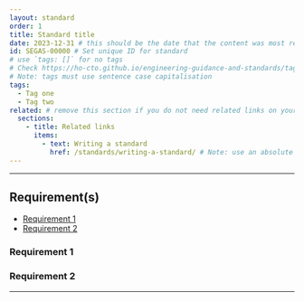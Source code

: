 ```yaml
---
layout: standard
order: 1
title: Standard title
date: 2023-12-31 # this should be the date that the content was most recently amended or formally reviewed
id: SEGAS-00000 # Set unique ID for standard
# use `tags: []` for no tags
# Check https://ho-cto.github.io/engineering-guidance-and-standards/tags/ for existing tags
# Note: tags must use sentence case capitalisation
tags:
  - Tag one
  - Tag two
related: # remove this section if you do not need related links on your page
  sections:
    - title: Related links
      items:
        - text: Writing a standard
          href: /standards/writing-a-standard/ # Note: use an absolute link from the site home page
---
```


<!-- Standard description -->

<!-- 

# Notes on line breaks

Please see https://x-govuk.github.io/govuk-eleventy-plugin/markdown/#line-breaks for notes on usage of line breaks.

# Notes on linking to headings within a page

Heading tags are automatically assigned an id, converting spaces to `kebab-case` and applying URL encoding. If you want to link to a specific heading, you can obtain the URL encoded link by running the site locally, inspecting the appropriate <h3> element in the browser's developer tools and copying the value from the 'id' attribute.
-->

---

## Requirement(s)

<!-- Populate list for each requirement (there can be more than 2) -->

<!--

# Notes on anchor links

Use HTML URL encoding as in the 'Notes on links' above, to ensure that links to headers with punctuation works as expected. For example:

[Product documentation MUST include build, release and deployment processes](#product-documentation-must-include-build%2C-release-and-deployment-processes)

-->

- [Requirement 1](#requirement-1)
- [Requirement 2](#requirement-2)

### Requirement 1

<!-- Requirement description text -->

### Requirement 2

<!-- Requirement description text -->

---
